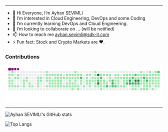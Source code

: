 --------------------------------------------------------------------------------------------------------------------
- 👋 Hi Everyone, I’m Ayhan SEVIMLI
- 👀 I’m interested in Cloud Engineering, DevOps and some Coding
- 🌱 I’m currently learning DevOps and Cloud Engineering.
- 💞️ I’m looking to collaborate on ... (will be notified)
- 📫 How to reach me ayhan.sevimli@sdk-it.com
- ⚡ Fun fact: Stock and Crypto Markets are ❤️.


<!---
ayhansevimli/ayhansevimli is a ✨ special ✨ repository because its `README.md` (this file) appears on your GitHub profile.
You can click the Preview link to take a look at your changes.

--->

<!---
--->
### Contributions
![snake gif](https://github.com/ayhansevimli/ayhansevimli/blob/output/github-contribution-grid-snake.gif)

--------------------------------------------------------------------------------------------------------------------
![Ayhan SEVIMLI's GitHub stats](https://github-readme-stats.vercel.app/api?username=ayhansevimli)

<!---
--------------------------------------------------------------------------------------------------------------------
![Readme Card](https://github-readme-stats.vercel.app/api/pin/?username=ayhansevimli&repo=github-readme-stats)
--------------------------------------------------------------------------------------------------------------------
--->

![Top Langs](https://github-readme-stats.vercel.app/api/top-langs/?username=ayhansevimli&layout=compact)


<!---

--->

<!---

--->

<!---

--->

